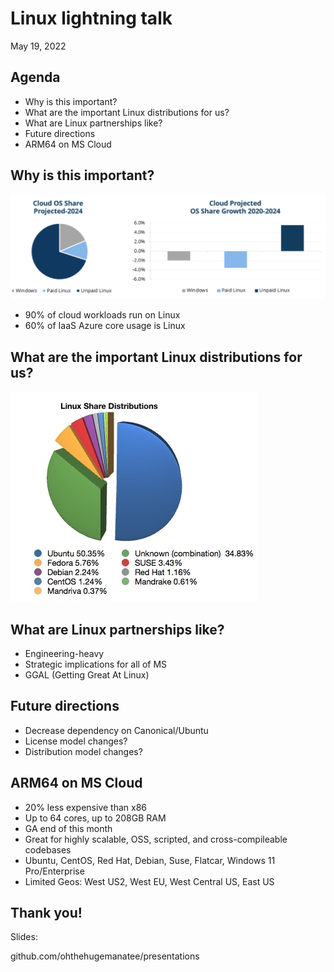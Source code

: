 <!--![Microsoft logo](img/microsoft-white.png)<!-- .element style="height: 2.3em; border:none; margin: 0; background:none; box-shadow:none; align:top;" -->
# Linux lightning talk
May 19, 2022
<!-- .slide: style="text-align:left;" data-background-image="img/microsoft-white.png" data-background-position="top left" data-background-size="436px" -->


## Agenda

- Why is this important?
- What are the important Linux distributions for us?
- What are Linux partnerships like?
- Future directions
- ARM64 on MS Cloud


## Why is this important?

![Cloud OS Share](img/cloud-OS-share.png)<!-- .element style="border:none; margin: 0;background:none; box-shadow:none" -->

- 90% of cloud workloads run on Linux
- 60% of IaaS Azure core usage is Linux



## What are the important Linux distributions for us?

![Linux distro market share](img/LinuxShare.jpg)<!-- .element style="border:none; margin: 0;background:none; box-shadow:none" -->


## What are Linux partnerships like?

- Engineering-heavy
- Strategic implications for all of MS
- GGAL (Getting Great At Linux)


## Future directions

- Decrease dependency on Canonical/Ubuntu
- License model changes?
- Distribution model changes?



## ARM64 on MS Cloud

- 20% less expensive than x86
- Up to 64 cores, up to 208GB RAM
- GA end of this month
- Great for highly scalable, OSS, scripted, and cross-compileable codebases
- Ubuntu, CentOS, Red Hat, Debian, Suse, Flatcar, Windows 11 Pro/Enterprise
- Limited Geos: West US2, West EU, West Central US, East US



## Thank you!

Slides:

<i class="fab fa-github"></i> github.com/ohthehugemanatee/presentations
